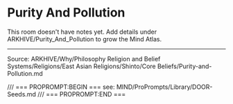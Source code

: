 # Purity And Pollution

This room doesn't have notes yet. Add details under ARKHIVE/Purity_And_Pollution to grow the Mind Atlas.

---
Source: ARKHIVE/Why/Philosophy Religion and Belief Systems/Religions/East Asian Religions/Shinto/Core Beliefs/Purity-and-Pollution.md

/// === PROPROMPT:BEGIN ===
see: MIND/ProPrompts/Library/DOOR-Seeds.md
/// === PROPROMPT:END ===
